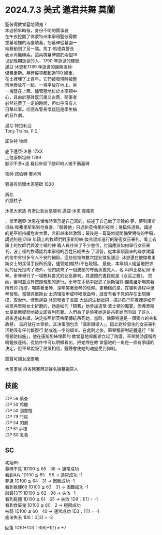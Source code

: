 # 2024.7.3 美式 邀君共舞 莫蘭
聖彼得教堂墓地鬧鬼？  
本週稍早時候，身份不明的鬧事者  
在午夜挖開了佛蒙特州本寧頓聖彼得教  
堂墓地裡的兩座墳墓，把墓碑從墓園一  
端移動到了另一端。馬丁‧哈德森警長  
表示尚無線索。這兩塊墓碑屬於兩個18  
世紀晚期逝世的人，1790 年逝世的傑里  
邁亞‧沐恩和1789 年逝世的康斯坦絲‧  
傑弗里斯。墓碑每塊都超過100 磅重，  
在土裡埋了上百年。它們被發現時被整  
齊地疊放在一起，一塊平放在地上，另  
一塊豎在上面。儘管墓地位於本寧頓中  
心，且由於墓碑既沉重又古舊，鬧事者  
必然花費了一定的時間，但似乎沒有人  
目擊此事。哈德森警長懷疑這是學生搞  
的惡作劇。  

湯尼‧特拉利亞  
Tony Tralha, P.E.,  

諾伯特 牧師  

底下邁亞‧沐恩 17XX  
上位康斯坦絲 1789  
腳印不多+淺 看起來留下腳印的人搬不動墓碑  
  
牧師 諾伯特‧麥肯齊  

旁邊有凱爾木恩墓碑 1830  

訴訟  
外牆柱子  

沐恩大家族 有牽扯到女巫審判
邁亞‧沐恩 發瘋死  

，傑里邁亞‧沐恩在懺悔時表示是自己寫的，描述了自己做了淫穢的
夢，夢到康斯坦絲‧傑弗里斯來到他身邊，「騎著他」飛過新英格蘭的夜空；幾篇佈道稿，講述
的是巫術持續危害大眾，言辭越來越激烈；最後是一篇毫無疑問備受期待的手稿，講述的是1789
年鎮上的牧師們對康斯坦絲‧傑弗里斯進行的秘密女巫審判。看上去鎮上的牧師們與波士頓的神
職人員往來了不少書信，討論應該如何舉行女巫審判。波士頓的牧師認為本寧頓的百姓已經失去
了理智，從本寧頓寫來的尋求建議的信中有很多令人不安的細節。這些信裡無數次提到傑里邁亞‧
沐恩還在被傑弗里斯女士的淫蕩手段所折磨，儘管她(顯然)不在現場。
最後，本寧頓人絕望地把求助的目光投向了海外，他們請來了一個波蘭的守舊派獵魔人，名
叫齊比格尼爾‧車琴。車琴舉行了一場教科書式的女巫審判，其遵照的書籍就是《女巫之錘》。
然而，審判並沒有按照預想的進行。車琴在手稿中記述了康斯坦絲‧傑弗里斯嘲笑著所有的
指控，嘲笑著車琴，還嘲笑著車琴的信仰。更糟糕的是，在審判過程中車琴發現，當傑弗里斯女
士清理指甲或哼唱歌曲時，就會有看不見的存在出現撫摸、取悅他。傑里邁亞‧沐恩發表了長篇
大論的生動證詞，描述自己在夜裡是如何被傑弗里斯女士折磨的，她是如何「騎著」他參加遠至
波士頓的魔宴。傑弗里斯女巫毫無疑問地被立即宣判有罪。人們為了是燒死她還是吊死她而爭論
了許久，最後達成共識，決定按照新英格蘭傳統吊死她。當時，佛蒙特還是一個獨立的共和政體，
首府就在本寧頓，其決策圈包含「國家領導人」，因此對於發生的女巫審判活動沒有任何報復行
動或進一步的調查。在處刑之後，車琴稱要對屍體進行「某種預防措施」，他在康斯坦絲埋葬的
教堂墓地周圍建立起了防護。車琴將防護稱為鳴鐘放逐術。從信件中可以明顯看出，把她埋在教
堂墓地的一角是一個有爭議的決定，但車琴說服了民眾相信，鐘聲會使她的魂靈受到抑制。

鐘聲可讓女巫墜地

木恩家族 麻省豬賽西部聲名狼藉獵巫人  



## 技能  
.DP 56 偵查  
.DP 50 聆聽  
.DP 50 圖書館  
.DP 79 鬥毆  
.DP 54 閃避  
.DP 61 手槍  
.DP 60 急救  



## SC 
初始65  
墓碑不見 1D100 ≦ 65　38 → 通常成功  
看到A片 1D100 ≦ 65　56 → 通常成功 -1  
夢遺 1D100 ≦ 64　31 → 困難成功 -1  
看到骷髏69 1D100 ≦ 63　31 → 困難成功 -1  
敲鐘13下 1D100 ≦ 62　98 → 失敗 -1  
看到屍體 1D100 ≦ 61　65 → 失敗 1D8：1[1] = -1  
看到食屍鬼 1D100 ≦ 60　2 → 極限成功  
被騎 1D100 ≦ 60　40 → 通常成功 1D3：1[1] = -1  
施法失去 1D6：3[3] = -3

回復 1D10+1D3：6[6]+1[1] = +7